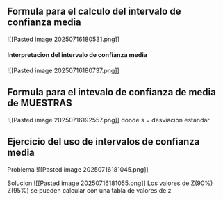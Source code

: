 ## Formula para el calculo del intervalo de confianza media
![[Pasted image 20250716180531.png]]
#### Interpretacion del intervalo de confianza media
![[Pasted image 20250716180737.png]]

## Formula para el intevalo de confianza de media de MUESTRAS
![[Pasted image 20250716192557.png]]
donde s = desviacion estandar
## Ejercicio del uso de intervalos de confianza media
Problema
![[Pasted image 20250716181045.png]]

Solucion
![[Pasted image 20250716181055.png]]
Los valores de Z(90%) Z(95%) se pueden calcular con una tabla de valores de z

